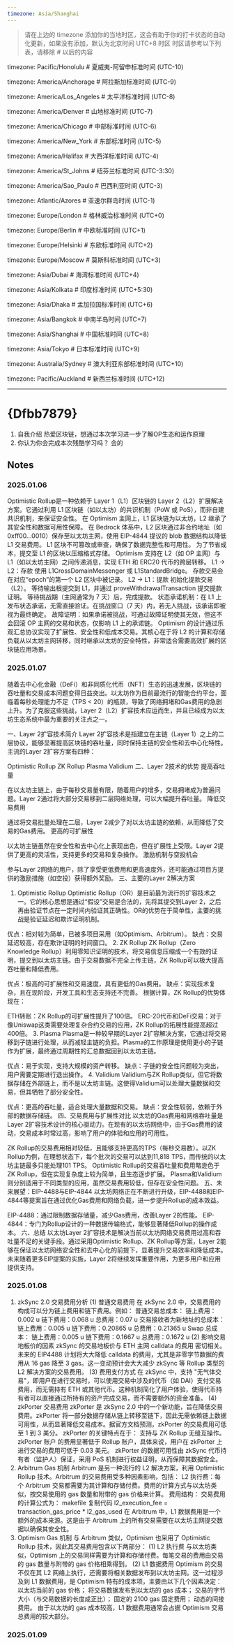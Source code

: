 ```yaml
---
timezone: Asia/Shanghai
---
```


> 请在上边的 timezone 添加你的当地时区，这会有助于你的打卡状态的自动化更新，如果没有添加，默认为北京时间 UTC+8 时区
> 时区请参考以下列表，请移除 # 以后的内容

timezone: Pacific/Honolulu # 夏威夷-阿留申标准时间 (UTC-10)

timezone: America/Anchorage # 阿拉斯加标准时间 (UTC-9)

timezone: America/Los_Angeles # 太平洋标准时间 (UTC-8)

timezone: America/Denver # 山地标准时间 (UTC-7)

timezone: America/Chicago # 中部标准时间 (UTC-6)

timezone: America/New_York # 东部标准时间 (UTC-5)

timezone: America/Halifax # 大西洋标准时间 (UTC-4)

timezone: America/St_Johns # 纽芬兰标准时间 (UTC-3:30)

timezone: America/Sao_Paulo # 巴西利亚时间 (UTC-3)

timezone: Atlantic/Azores # 亚速尔群岛时间 (UTC-1)

timezone: Europe/London # 格林威治标准时间 (UTC+0)

timezone: Europe/Berlin # 中欧标准时间 (UTC+1)

timezone: Europe/Helsinki # 东欧标准时间 (UTC+2)

timezone: Europe/Moscow # 莫斯科标准时间 (UTC+3)

timezone: Asia/Dubai # 海湾标准时间 (UTC+4)

timezone: Asia/Kolkata # 印度标准时间 (UTC+5:30)

timezone: Asia/Dhaka # 孟加拉国标准时间 (UTC+6)

timezone: Asia/Bangkok # 中南半岛时间 (UTC+7)

timezone: Asia/Shanghai # 中国标准时间 (UTC+8)

timezone: Asia/Tokyo # 日本标准时间 (UTC+9)

timezone: Australia/Sydney # 澳大利亚东部标准时间 (UTC+10)

timezone: Pacific/Auckland # 新西兰标准时间 (UTC+12)

---

# {Dfbb7879}

1. 自我介绍
热爱区块链，想通过本次学习进一步了解OP生态和运作原理   
3. 你认为你会完成本次残酷学习吗？
会的

## Notes

<!-- Content_START -->

### 2025.01.06
Optimistic Rollup是一种依赖于 Layer 1（L1）区块链的 Layer 2（L2）扩展解决方案。它通过利用 L1 区块链（如以太坊）的共识机制（PoW 或 PoS），而非自建共识机制，来保证安全性。
在 Optimism 主网上，L1 区块链为以太坊，L2 继承了其安全性和数据可用性保障。
在 Bedrock 体系中，L2 区块通过非合约地址（如 0xff00...0010）保存至以太坊主网，使用 EIP-4844 提议的 blob 数据结构以降低 L1 交易费用。
L1 区块不可篡改或审查，确保了数据完整性和可用性。
为了节省成本，提交至 L1 的区块以压缩格式存储。
Optimism 支持在 L2（如 OP 主网）与 L1（如以太坊主网）之间传递消息，实现 ETH 和 ERC20 代币的跨层转移。
L1 → L2：存款
使用 L1CrossDomainMessenger 或 L1StandardBridge。
存款交易会在对应“epoch”的第一个 L2 区块中被记录。
L2 → L1：提款
初始化提款交易（L2）。
等待输出根提交到 L1，并通过 proveWithdrawalTransaction 提交提款证明。
等待挑战期（主网通常为 7 天）后，完成提款。
状态承诺机制：在 L1 上发布状态承诺，无需直接验证。在挑战窗口（7 天）内，若无人挑战，该承诺即被视为最终确定。
故障证明：如果承诺被挑战，可通过故障证明使其无效，但这不会回滚 OP 主网的交易和状态，仅影响 L1 上的承诺链。
Optimism 的设计通过乐观汇总协议实现了扩展性、安全性和低成本交易。其核心在于将 L2 的计算和存储负载从以太坊主网转移，同时继承以太坊的安全特性，非常适合需要高效扩展的区块链应用场景。
### 2025.01.07
随着去中心化金融（DeFi）和非同质化代币（NFT）生态的迅速发展，区块链的吞吐量和交易成本问题变得日益突出。以太坊作为目前最流行的智能合约平台，面临着每秒处理能力不足（TPS < 20）的瓶颈，导致了网络拥堵和Gas费用的急剧上升。为了克服这些挑战，Layer 2（L2）扩容技术应运而生，并且已经成为以太坊生态系统中最为重要的关注点之一。

一、Layer 2扩容技术简介
Layer 2扩容技术是指建立在主链（Layer 1）之上的二层协议，能够显著提高区块链的吞吐量，同时保持主链的安全性和去中心化特性。主流的Layer 2扩容方案有四种：

Optimistic Rollup
ZK Rollup
Plasma
Validium
二、Layer 2技术的优势
提高吞吐量

在以太坊主链上，由于每秒交易量有限，随着用户的增多，交易拥堵成为普遍问题。Layer 2通过将大部分交易移到二层网络处理，可以大幅提升吞吐量。
降低交易费用

通过将交易批量处理在二层，Layer 2减少了对以太坊主链的依赖，从而降低了交易的Gas费用。
更高的可扩展性

以太坊主链虽然在安全性和去中心化上表现出色，但在扩展性上受限。Layer 2提供了更高的灵活性，支持更多的交易和复杂操作。
激励机制与空投机会

参与Layer 2网络的用户，除了享受更低费用和更高速度外，还可能通过项目方提供的激励措施（如空投）获得额外奖励。
三、主要的Layer 2解决方案
1. Optimistic Rollup
Optimistic Rollup（OR）是目前最为流行的扩容技术之一。它的核心思想是通过“假设”交易是合法的，先将其提交到Layer 2，之后再由验证节点在一定时间内验证其正确性。OR的优势在于简单性，主要的挑战是验证延迟和欺诈证明机制。

优点：相对较为简单，已被多项目采用（如Optimism、Arbitrum）。
缺点：交易延迟较高，存在欺诈证明的时间窗口。
2. ZK Rollup
ZK Rollup（Zero Knowledge Rollup）利用零知识证明的技术，将交易信息压缩成一个有效的证明，提交到以太坊主链。由于交易数据不完全上传主链，ZK Rollup可以极大提高吞吐量和降低费用。

优点：极高的可扩展性和交易速度，具有更低的Gas费用。
缺点：实现技术复杂，且在现阶段，开发工具和生态支持还不完善。
根据计算，ZK Rollup的优势体现在：

ETH转账：ZK Rollup的可扩展性提升了100倍。
ERC-20代币和DeFi交易：对于像Uniswap这类需要处理复杂合约交易的应用，ZK Rollup的拓展性能提高超过400倍。
3. Plasma
Plasma是一种较早期的Layer 2扩容解决方案，它通过将交易移到子链进行处理，从而减轻主链的负担。Plasma的工作原理是使用更小的子链作为扩展，最终通过周期性的汇总数据回到以太坊主链。

优点：易于实现，支持大规模的资产转移。
缺点：子链的安全性问题较为突出，用户需要定期进行退出操作。
4. Validium
Validium与ZK Rollup类似，但它将数据存储在外部链上，而不是以太坊主链。这使得Validium可以处理大量数据和交易，但其牺牲了部分安全性。

优点：更高的吞吐量，适合处理大量数据和交易。
缺点：安全性较弱，依赖于外部的数据存储链。
四、交易费用与扩展性对比
以太坊的Gas费用和网络吞吐量是Layer 2扩容技术设计的核心驱动力。在现有的以太坊网络中，由于Gas费用的波动，交易成本时常过高，影响了用户的体验和应用的可用性。

ZK Rollup的交易费用相对较低，且能够支持更高的TPS（每秒交易数）。以ZK Rollup为例，在理想状态下，每个批次的交易可以达到11,818 TPS，而传统的以太坊主链最多只能处理101 TPS。
Optimistic Rollup的交易吞吐量和费用略逊色于ZK Rollup，但在实现复杂度上较为简单，且生态逐步扩展。
Plasma和Validium则分别适用于不同类型的应用，虽然交易费用较低，但存在安全性问题。
五、未来展望：EIP-4488与EIP-4844
以太坊网络正在不断进行升级，EIP-4488和EIP-4844等提案旨在通过优化Gas费用和网络负载，进一步提升Rollup的成本效益。

EIP-4488：通过限制数据存储量，减少Gas费用，改善Layer 2的性能。
EIP-4844：专门为Rollup设计的一种数据传输格式，能够显著降低Rollup的操作成本。
六、总结
以太坊Layer 2扩容技术是解决当前以太坊网络交易费用过高和吞吐量不足的关键手段。通过采用Optimistic Rollup、ZK Rollup等方案，Layer 2能够在保证以太坊网络安全性和去中心化的前提下，显著提升交易效率和降低成本。未来随着更多EIP提案的实施，Layer 2将继续发挥重要作用，为更多用户和应用提供支持。

### 2025.01.08
1. zkSync 2.0 交易费用分析
(1) 普通交易费用
在 zkSync 2.0 中，交易费用的构成可以分为链上费用和链下费用。例如：
普通交易总成本：
链上费用：0.002 u
链下费用：0.068 u
总费用：0.07 u
交易接收者为新地址的总成本：
链上费用：0.005 u
链下费用：0.20865 u
总费用：0.21365 u
Swap 总成本：
链上费用：0.005 u
链下费用：0.1667 u
总费用：0.1672 u
(2) 影响交易地板价的因素
zkSync 的交易地板价与 ETH 主网 calldata 的费用 密切相关。未来的 EIP4488 计划将大大降低 calldata 的费用，尤其是非零字节数据的费用从 16 gas 降至 3 gas。这一变动预计会大大减少 zkSync 等 Rollup 类型的 L2 解决方案的交易费用。
(3) 费用支付方式
在 zkSync 中，支持 "无气体交易"，即用户在进行交易时，可以使用交易中涉及的代币（如 DAI）支付交易费用，而无需持有 ETH 或其他代币。这种机制简化了用户体验，使得代币持有者可以直接通过所持有的资产完成交易，而不需要额外的资金准备。
(4) zkPorter 交易费用
zkPorter 是 zkSync 2.0 中的一个新功能，旨在降低交易费用。zkPorter 将一部分数据存储从链上转移至链下，因此无需依赖链上数据可用性，从而显著降低交易成本。据官方文档预测，zkPorter 的交易费用可低至 1 到 3 美分。
zkPorter 的关键特点在于：
支持与 ZK Rollup 无缝互操作。
zkPorter 账户 的费用显著低于 Rollup 账户，具体来说，用户在 zkPorter 上进行交易的费用可低于 0.03 美元。
zkPorter 的数据可用性由 zkSync 代币持有者（监护人）保证，采用 PoS 机制进行权益证明，从而保障其数据安全。
2. Arbitrum Gas 机制
Arbitrum 是另一种流行的 L2 解决方案，利用 Optimistic Rollup 技术。Arbitrum 的交易费用受多种因素影响，包括：
L2 执行费：每个 Arbitrum 交易都需要为其计算和存储付费。费用的计算方式与以太坊类似，按交易使用的 gas 数量和附带的 gas 价格来计算。
费用结构：
交易费用的计算公式为：
makefile
复制代码
l2_execution_fee = transaction_gas_price * l2_gas_used
在 Arbitrum 中，L1 数据费用是一个额外的成本来源。这是由于 Arbitrum 上的所有交易需要在以太坊主网提交数据以确保其安全性。
3. Optimism Gas 机制
与 Arbitrum 类似，Optimism 也采用了 Optimistic Rollup 技术，因此其交易费用包含以下两部分：
(1) L2 执行费
与以太坊类似，Optimism 上的交易同样需要为计算和存储付费。每笔交易的费用由交易的 gas 数量与附带的 gas 价格相乘得到。
(2) L1 数据费用
Optimism 的交易不仅在其 L2 网络上执行，还需要将相关数据发布到以太坊主网。这一过程涉及到 L1 数据费用，是 Optimism 特有的成本项，主要由以下几个因素决定：
以太坊当前的 gas 价格；
将交易数据发布到以太坊的 gas 成本；
交易的字节大小（与交易数据的长度成正比）；
固定的 2100 gas 固定费用；
动态的间接费用。
由于以太坊的 gas 成本较高，L1 数据费用通常会占据 Optimism 交易总费用的较大部分。
### 2025.01.09


<!-- Content_END -->
